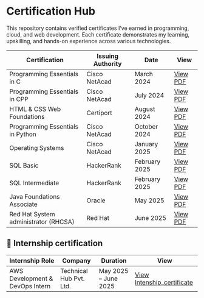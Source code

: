 # Certification Hub

This repository contains verified certificates I’ve earned in programming, cloud, and web development. Each certificate demonstrates my learning, upskilling, and hands-on experience across various technologies.

| Certification | Issuing Authority | Date | View |
|---------------|-------------------|------|------|
| Programming Essentials in C | Cisco NetAcad | March 2024 | [View PDF](./C.pdf) |
| Programming Essentials in CPP | Cisco NetAcad | July 2024 | [View PDF](./c++.pdf) |
| HTML & CSS Web Foundations | Certiport | August 2024 | [View PDF]([./HTML_and_CSS.pdf) |
| Programming Essentials in Python | Cisco NetAcad | October 2024 | [View PDF](./Python.pdf) |
| Operating Systems | Cisco NetAcad | January 2025 | [View PDF](./Operating_Systems.pdf) |
| SQL Basic | HackerRank | February 2025 | [View PDF](./sql_basic.pdf) |
| SQL Intermediate | HackerRank | February 2025 | [View PDF](./sql_intermediate.pdf) |
| Java Foundations Associate | Oracle | May 2025 | [View PDF](./java_oracle_foundations_associate.pdf) |
| Red Hat System administrator (RHCSA) | Red Hat | June 2025 | [View PDF](./REDHAT.pdf) |

## 📄 Internship certification 

| Internship Role | Company | Duration | View |
|-----------------|---------|----------|------|
| AWS Development & DevOps Intern | Technical Hub Pvt. Ltd. | May 2025 – June 2025 | [View Intenship_certificate](./intenship_certificate.pdf) |
